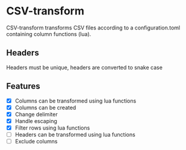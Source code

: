 # CSV-transform

CSV-transform transforms CSV files according to a configuration.toml containing column functions (lua).

## Headers
Headers must be unique, headers are converted to snake case

## Features
- [x] Columns can be transformed using lua functions 
- [X]  Columns can be created
- [X] Change delimiter
- [X] Handle escaping
- [X] Filter rows using lua functions
- [ ] Headers can be transformed using lua functions
- [ ] Exclude columns
